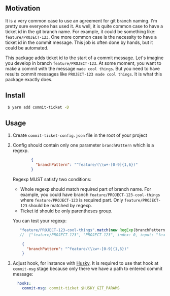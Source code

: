 ## Motivation
It is a very common case to use an agreement for git branch naming. I'm pretty sure everyone has used it.
As well, it is quite common case to have a ticket id in the git branch name. For example, it could be something like:
`feature/PROJECT-123`. One more common case is the necessity to have a ticket id in the commit message. This job is often done by hands, but it could be automated.

This package adds ticket id to the start of a commit message. Let's imagine you develop in branch `feature/PROJECT-123`.
At some moment, you want to make a commit with the message `made cool things`. But you need to have results commit
messages like `PROJECT-123 made cool things`. It is what this package exactly does.

## Install

  ```bash
   $ yarn add commit-ticket -D
   ```
       
## Usage 
       
1. Create `commit-ticket-config.json` file in the root of your project
2. Config should contain only one parameter `branchPattern` which is a regexp.
    ```json
            {
              "branchPattern": "^feature/(\\w+-[0-9]{1,6})"
            }     
    ```
    
    Regexp MUST satisfy two conditions:
    * Whole regexp should match required part of branch name. For example, you could have branch `feature/PROJECT-123-cool-things`
    where `feature/PROJECT-123` is required part. Only `feature/PROJECT-123` should be matched by regexp.
    * Ticket id should be only parentheses group.
    
    You can test your regexp:
    
    ```javascript
       "feature/PROJECT-123-cool-things".match(new RegExp(branchPattern)) // should return
       //  ["feature/PROJECT-123", "PROJECT-123", index: 0, input: "feature/PROJECT-123-cool-things", groups: undefined]
    ```
         
    ```json
        {
          "branchPattern": "^feature/(\\w+-[0-9]{1,6})"
        }     
    ```
3.  Adjust hook, for instance with [Husky](https://github.com/typicode/husky). 
    It is required to use that hook at `commit-msg` stage because only there we have a path 
    to entered commit message:
    ```yaml
      hooks:
        commit-msg: commit-ticket $HUSKY_GIT_PARAMS
    ```



